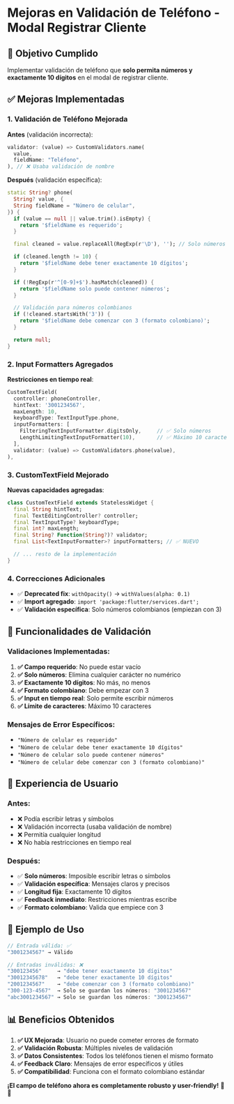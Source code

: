 # Mejoras en Validación de Teléfono - Modal Registrar Cliente

## 🎯 **Objetivo Cumplido**
Implementar validación de teléfono que **solo permita números y exactamente 10 dígitos** en el modal de registrar cliente.

## ✅ **Mejoras Implementadas**

### 1. **Validación de Teléfono Mejorada**

**Antes** (validación incorrecta):
```dart
validator: (value) => CustomValidators.name(
  value,
  fieldName: "Teléfono",
), // ❌ Usaba validación de nombre
```

**Después** (validación específica):
```dart
static String? phone(
  String? value, {
  String fieldName = "Número de celular",
}) {
  if (value == null || value.trim().isEmpty) {
    return '$fieldName es requerido';
  }

  final cleaned = value.replaceAll(RegExp(r'\D'), ''); // Solo números

  if (cleaned.length != 10) {
    return '$fieldName debe tener exactamente 10 dígitos';
  }

  if (!RegExp(r'^[0-9]+$').hasMatch(cleaned)) {
    return '$fieldName solo puede contener números';
  }

  // Validación para números colombianos
  if (!cleaned.startsWith('3')) {
    return '$fieldName debe comenzar con 3 (formato colombiano)';
  }

  return null;
}
```

### 2. **Input Formatters Agregados**

**Restricciones en tiempo real**:
```dart
CustomTextField(
  controller: phoneController,
  hintText: '3001234567',
  maxLength: 10,
  keyboardType: TextInputType.phone,
  inputFormatters: [
    FilteringTextInputFormatter.digitsOnly,     // ✅ Solo números
    LengthLimitingTextInputFormatter(10),       // ✅ Máximo 10 caracteres
  ],
  validator: (value) => CustomValidators.phone(value),
),
```

### 3. **CustomTextField Mejorado**

**Nuevas capacidades agregadas**:
```dart
class CustomTextField extends StatelessWidget {
  final String hintText;
  final TextEditingController? controller;
  final TextInputType? keyboardType;
  final int? maxLength;
  final String? Function(String?)? validator;
  final List<TextInputFormatter>? inputFormatters; // ✅ NUEVO

  // ... resto de la implementación
}
```

### 4. **Correcciones Adicionales**

- ✅ **Deprecated fix**: `withOpacity()` → `withValues(alpha: 0.1)`
- ✅ **Import agregado**: `import 'package:flutter/services.dart';`
- ✅ **Validación específica**: Solo números colombianos (empiezan con 3)

## 🔧 **Funcionalidades de Validación**

### **Validaciones Implementadas:**

1. **✅ Campo requerido**: No puede estar vacío
2. **✅ Solo números**: Elimina cualquier carácter no numérico
3. **✅ Exactamente 10 dígitos**: No más, no menos
4. **✅ Formato colombiano**: Debe empezar con 3
5. **✅ Input en tiempo real**: Solo permite escribir números
6. **✅ Límite de caracteres**: Máximo 10 caracteres

### **Mensajes de Error Específicos:**

- `"Número de celular es requerido"`
- `"Número de celular debe tener exactamente 10 dígitos"`
- `"Número de celular solo puede contener números"`
- `"Número de celular debe comenzar con 3 (formato colombiano)"`

## 📱 **Experiencia de Usuario**

### **Antes**:
- ❌ Podía escribir letras y símbolos
- ❌ Validación incorrecta (usaba validación de nombre)
- ❌ Permitía cualquier longitud
- ❌ No había restricciones en tiempo real

### **Después**:
- ✅ **Solo números**: Imposible escribir letras o símbolos
- ✅ **Validación específica**: Mensajes claros y precisos
- ✅ **Longitud fija**: Exactamente 10 dígitos
- ✅ **Feedback inmediato**: Restricciones mientras escribe
- ✅ **Formato colombiano**: Valida que empiece con 3

## 🎨 **Ejemplo de Uso**

```dart
// Entrada válida: ✅
"3001234567" → Válido

// Entradas inválidas: ❌
"300123456"     → "debe tener exactamente 10 dígitos"
"30012345678"   → "debe tener exactamente 10 dígitos"  
"2001234567"    → "debe comenzar con 3 (formato colombiano)"
"300-123-4567"  → Solo se guardan los números: "3001234567"
"abc3001234567" → Solo se guardan los números: "3001234567"
```

## 📊 **Beneficios Obtenidos**

1. **✅ UX Mejorada**: Usuario no puede cometer errores de formato
2. **✅ Validación Robusta**: Múltiples niveles de validación
3. **✅ Datos Consistentes**: Todos los teléfonos tienen el mismo formato
4. **✅ Feedback Claro**: Mensajes de error específicos y útiles
5. **✅ Compatibilidad**: Funciona con el formato colombiano estándar

**¡El campo de teléfono ahora es completamente robusto y user-friendly!** 📱✨